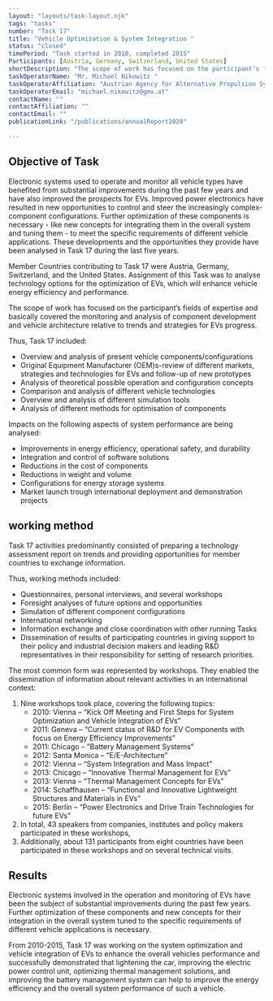 ```yaml
---
layout: "layouts/task-layout.njk"
tags: "tasks"
number: "Task 17"
title: "Vehicle Optimization & System Integration "
status: "closed"
timePeriod: "Task started in 2010, completed 2015"
Participants: [Austria, Germany, Switzerland, United States]
shortDescription: "The scope of work has focused on the participant’s fields of expertise and basically covered the monitoring and analysis of component development and vehicle architecture relative to trends and strategies for EVs progress."
taskOperatorName: "Mr. Michael Nikowitz "
taskOperatorAffiliation: "Austrian Agency for Alternative Propulsion Systems (A3PS)"
taskOperatorEmail: "michael.nikowitz@gmx.at"
contactName: ""
contactAffiliation: ""
contactEmail: ""
publicationLink: "/publications/annualReport2020"

---
```


## Objective of Task
Electronic systems used to operate and monitor all vehicle types have benefited from substantial improvements during the past few years and have also improved the prospects for EVs. Improved power electronics have resulted in new opportunities to control and steer the increasingly complex-component configurations. Further optimization of these components is necessary - like new concepts for integrating them in the overall system and tuning them - to meet the specific requirements of different vehicle applications. These developments and the opportunities they provide have been analysed in Task 17 during the last five years.  

Member Countries contributing to Task 17 were Austria, Germany, Switzerland, and the United States. Assignment of this Task was to analyse technology options for the optimization of EVs, which will enhance vehicle energy efficiency and performance.  

The scope of work has focused on the participant’s fields of expertise and basically covered the monitoring and analysis of component development and vehicle architecture relative to trends and strategies for EVs progress.  

Thus, Task 17 included:  

- Overview and analysis of present vehicle components/configurations  
- Original Equipment Manufacturer (OEM)s-review of different markets, strategies and technologies for EVs and follow-up of new prototypes  
- Analysis of theoretical possible operation and configuration concepts  
- Comparison and analysis of different vehicle technologies  
- Overview and analysis of different simulation tools  
- Analysis of different methods for optimisation of components  

Impacts on the following aspects of system performance are being analysed:  

- Improvements in energy efficiency, operational safety, and durability  
- Integration and control of software solutions  
- Reductions in the cost of components  
- Reductions in weight and volume  
- Configurations for energy storage systems  
- Market launch trough international deployment and demonstration projects 

## working method
Task 17 activities predominantly consisted of preparing a technology assessment report on trends and providing opportunities for member countries to exchange information.  

Thus, working methods included:  

- Questionnaires, personal interviews, and several workshops  
- Foresight analyses of future options and opportunities  
- Simulation of different component configurations  
- International networking  
- Information exchange and close coordination with other running Tasks  
- Dissemination of results of participating countries in giving support to their policy and industrial decision makers and leading R&D representatives in their responsibility for setting of research priorities.  

The most common form was represented by workshops. They enabled the dissemination of information about relevant activities in an international context:  

1. Nine workshops took place, covering the following topics:  
    - 2010: Vienna – “Kick Off Meeting and First Steps for System Optimization and Vehicle Integration of EVs”  
    - 2011: Geneva – “Current status of R&D for EV Components with focus on Energy Efficiency Improvements”  
    - 2011: Chicago – “Battery Management Systems”  
    - 2012: Santa Monica – “E/E-Architecture”  
    - 2012: Vienna – “System Integration and Mass Impact”  
    - 2013: Chicago – “Innovative Thermal Management for EVs”  
    - 2013: Vienna – “Thermal Management Concepts for EVs”  
    - 2014: Schaffhausen – “Functional and Innovative Lightweight Structures and Materials in EVs”  
    - 2015: Berlin – “Power Electronics and Drive Train Technologies for future EVs”  
2. In total, 43 speakers from companies, institutes and policy makers participated in these workshops, 
3. Additionally, about 131 participants from eight countries have been participated in these workshops and on several technical visits. 

## Results
Electronic systems involved in the operation and monitoring of EVs have been the subject of substantial improvements during the past few years. Further optimization of these components and new concepts for their integration in the overall system tuned to the specific requirements of different vehicle applications is necessary.  

From 2010-2015, Task 17 was working on the system optimization and vehicle integration of EVs to enhance the overall vehicles performance and successfully demonstrated that lightening the car, improving the electric power control unit, optimizing thermal management solutions, and improving the battery management system can help to improve the energy efficiency and the overall system performance of such a vehicle. 